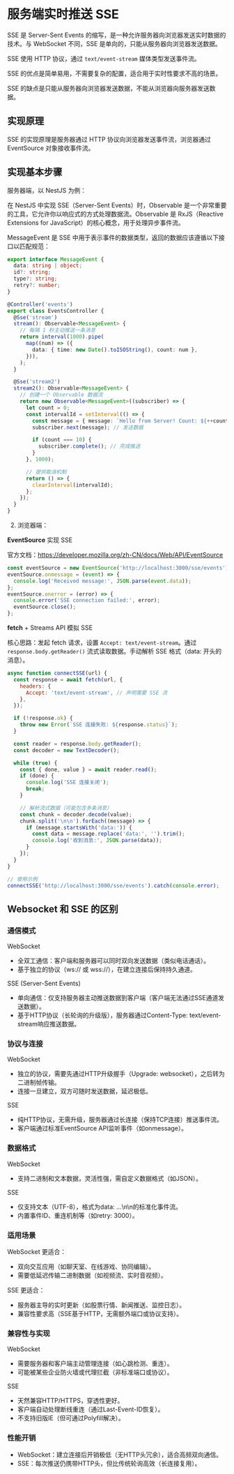 # 服务端实时推送 SSE

SSE 是 Server-Sent Events 的缩写，是一种允许服务器向浏览器发送实时数据的技术。与 WebSocket 不同，SSE 是单向的，只能从服务器向浏览器发送数据。

SSE 使用 HTTP 协议，通过 `text/event-stream` 媒体类型发送事件流。

SSE 的优点是简单易用，不需要复杂的配置，适合用于实时性要求不高的场景。

SSE 的缺点是只能从服务器向浏览器发送数据，不能从浏览器向服务器发送数据。

## 实现原理

SSE 的实现原理是服务器通过 HTTP 协议向浏览器发送事件流，浏览器通过 EventSource 对象接收事件流。

## 实现基本步骤

服务器端，以 NestJS 为例：

在 NestJS 中实现 SSE（Server-Sent Events）时，Observable 是一个非常重要的工具，它允许你以响应式的方式处理数据流。Observable 是 RxJS（Reactive Extensions for JavaScript）的核心概念，用于处理异步事件流。

MessageEvent 是 SSE 中用于表示事件的数据类型，返回的数据应该遵循以下接口以匹配规范：

```typescript
export interface MessageEvent {
  data: string | object;
  id?: string;
  type?: string;
  retry?: number;
}
```

```typescript
@Controller('events')
export class EventsController {
  @Sse('stream')
  stream(): Observable<MessageEvent> {
    // 每隔 1 秒主动推送一条消息
    return interval(1000).pipe(
      map((num) => ({
        data: { time: new Date().toISOString(), count: num },
      })),
    );
  }

  @Sse('stream2')
  stream2(): Observable<MessageEvent> {
    // 创建一个 Observable 数据流
    return new Observable<MessageEvent>((subscriber) => {
      let count = 0;
      const intervalId = setInterval(() => {
        const message = { message: `Hello from Server! Count: ${++count}` };
        subscriber.next(message); // 发送数据

        if (count === 10) {
          subscriber.complete(); // 完成推送
        }
      }, 1000);

      // 提供取消机制
      return () => {
        clearInterval(intervalId);
      };
    });
  }
}
```

2. 浏览器端：

**EventSource** 实现 SSE

官方文档：https://developer.mozilla.org/zh-CN/docs/Web/API/EventSource

```javascript
const eventSource = new EventSource('http://localhost:3000/sse/events');
eventSource.onmessage = (event) => {
  console.log('Received message:', JSON.parse(event.data));
};
eventSource.onerror = (error) => {
  console.error('SSE connection failed:', error);
  eventSource.close();
};
```

**fetch** + Streams API 模拟 SSE

核心思路：发起 fetch 请求，设置 `Accept: text/event-stream`。通过 `response.body.getReader()` 流式读取数据。手动解析 SSE 格式（data: 开头的消息）。

```javascript
async function connectSSE(url) {
  const response = await fetch(url, {
    headers: {
      Accept: 'text/event-stream', // 声明需要 SSE 流
    },
  });

  if (!response.ok) {
    throw new Error(`SSE 连接失败: ${response.status}`);
  }

  const reader = response.body.getReader();
  const decoder = new TextDecoder();

  while (true) {
    const { done, value } = await reader.read();
    if (done) {
      console.log('SSE 连接关闭');
      break;
    }

    // 解析流式数据（可能包含多条消息）
    const chunk = decoder.decode(value);
    chunk.split('\n\n').forEach((message) => {
      if (message.startsWith('data:')) {
        const data = message.replace('data:', '').trim();
        console.log('收到消息:', JSON.parse(data));
      }
    });
  }
}

// 使用示例
connectSSE('http://localhost:3000/sse/events').catch(console.error);
```

## Websocket 和 SSE 的区别

### 通信模式

WebSocket

- ​全双工通信：客户端和服务器可以同时双向发送数据​（类似电话通话）。
- 基于独立的协议（ws:// 或 wss://），在建立连接后保持持久通道。

SSE (Server-Sent Events)

- ​单向通信：仅支持服务器主动推送数据到客户端​（客户端无法通过SSE通道发送数据）。
- 基于HTTP协议（长轮询的升级版），服务器通过Content-Type: text/event-stream响应推送数据。

### 协议与连接

WebSocket

- 独立的协议，需要先通过HTTP升级握手（Upgrade: websocket），之后转为二进制帧传输。
- 连接一旦建立，双方可随时发送数据，延迟极低。

SSE

- 纯HTTP协议，无需升级，服务器通过长连接（保持TCP连接）推送事件流。
- 客户端通过标准EventSource API监听事件（如onmessage）。

### 数据格式

WebSocket

- 支持二进制和文本数据，灵活性强，需自定义数据格式（如JSON）。

SSE

- 仅支持文本（UTF-8），格式为data: ...\n\n的标准化事件流。
- 内置事件ID、重连机制等（如retry: 3000）。

### 适用场景

​WebSocket 更适合：

- 双向交互应用（如聊天室、在线游戏、协同编辑）。
- 需要低延迟传输二进制数据（如视频流、实时音视频）。

​SSE 更适合：

- 服务器主导的实时更新（如股票行情、新闻推送、监控日志）。
- 兼容性要求高（SSE基于HTTP，无需额外端口或协议支持）。

### 兼容性与实现

​WebSocket

- 需要服务器和客户端主动管理连接（如心跳检测、重连）。
- 可能被某些企业防火墙或代理拦截（非标准端口或协议）。

SSE

- 天然兼容HTTP/HTTPS，穿透性更好。
- 客户端自动处理断线重连（通过Last-Event-ID恢复）。
- ​不支持旧版IE（但可通过Polyfill解决）。

### 性能开销

- WebSocket：建立连接后开销极低（无HTTP头冗余），适合高频双向通信。
- SSE：每次推送仍携带HTTP头，但比传统轮询高效（长连接复用）。
